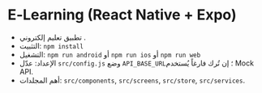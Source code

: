 # E‑Learning (React Native + Expo)

- تطبيق تعليم إلكتروني .
- التثبيت: `npm install`
- التشغيل: `npm run android` أو `npm run ios` أو `npm run web`
- الإعداد: عدّل `src/config.js` وضع `API_BASE_URL`؛ إن تُرك فارغاً يُستخدم Mock API.
- أهم المجلدات: `src/components`, `src/screens`, `src/store`, `src/services`.

